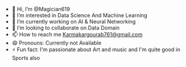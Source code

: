 - 👋 Hi, I’m @Magician619
- 👀 I’m interested in Data Science And Machine Learning 
- 🌱 I’m currently working on AI & Neural Networking 
- 💞️ I’m looking to collaborate on Data Domain
- 📫 How to reach me Karmakargourab761@gmail.com
- 😄 Pronouns: Currently not Available 
- ⚡ Fun fact: I'm passionate about Art and music and I'm quite good in Sports also 

